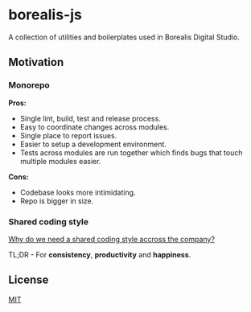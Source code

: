 # borealis-js

A collection of utilities and boilerplates used in Borealis Digital Studio.

## Motivation

### Monorepo

**Pros:**

- Single lint, build, test and release process.
- Easy to coordinate changes across modules.
- Single place to report issues.
- Easier to setup a development environment.
- Tests across modules are run together which finds bugs that touch multiple modules easier.

**Cons:**

- Codebase looks more intimidating.
- Repo is bigger in size.

### Shared coding style

[Why do we need a shared coding style accross the company?](https://medium.com/@natterstefan/how-to-create-your-own-shared-eslint-prettier-and-stylelint-configuration-3930dd764de3)

TL;DR - For **consistency**, **productivity** and **happiness**.

## License

[MIT](LICENSE)
